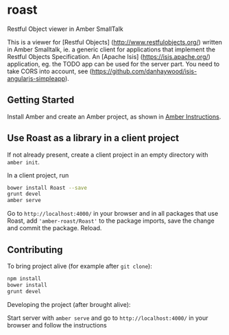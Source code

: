 # roast

Restful Object viewer in Amber SmallTalk

This is a viewer for [Restful Objects] (http://www.restfulobjects.org/) written in Amber Smalltalk, ie. a generic client for applications that implement the Restful Objects Specification. An [Apache Isis] (https://isis.apache.org/) application, eg. the TODO app can be used for the server part. You need to take CORS into account, see (https://github.com/danhaywood/isis-angularjs-simpleapp).

## Getting Started

Install Amber and create an Amber project,
as shown in [Amber Instructions](https://lolg.it/amber/amber#prerequisites).

## Use Roast as a library in a client project

If not already present, create a client project
in an empty directory with `amber init`.

In a client project, run

```sh
bower install Roast --save
grunt devel
amber serve
```

Go to `http://localhost:4000/` in your browser and
in all packages that use Roast,
add `'amber-roast/Roast'` to the package imports,
save the change and commit the package. Reload.

## Contributing

To bring project alive (for example after `git clone`):

```sh
npm install
bower install
grunt devel
```

Developing the project (after brought alive):
 
Start server with `amber serve` and go to `http://localhost:4000/` in your browser and follow the instructions
